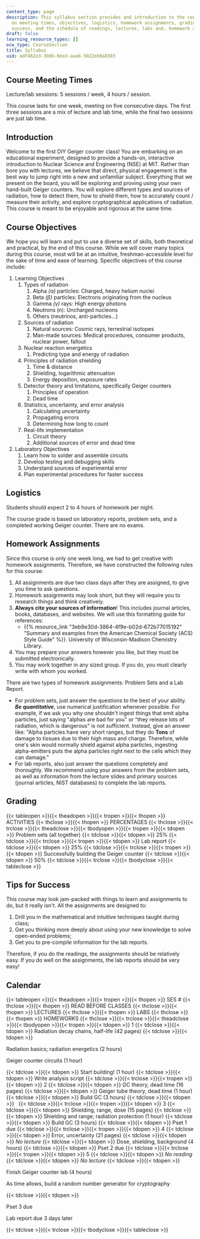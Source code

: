 ```yaml
---
content_type: page
description: This syllabus section provides and introduction to the course and information
  on meeting times, objectives, logistics, homework assignments, grading, tips for
  success, and the schedule of readings, lectures, labs and, homework assignments.
draft: false
learning_resource_types: []
ocw_type: CourseSection
title: Syllabus
uid: adf462e3-30db-0ea3-aaab-5022eb0a8383
---
```

## Course Meeting Times

Lecture/lab sessions: 5 sessions / week, 4 hours / session.

This course lasts for one week, meeting on five consecutive days. The first three sessions are a mix of lecture and lab time, while the final two sessions are just lab time.

## Introduction

Welcome to the first DIY Geiger counter class! You are embarking on an educational experiment, designed to provide a hands-on, interactive introduction to Nuclear Science and Engineering (NSE) at MIT. Rather than bore you with lectures, we believe that direct, physical engagement is the best way to jump right into a new and unfamiliar subject. Everything that we present on the board, you will be exploring and proving using your own hand-built Geiger counters. You will explore different types and sources of radiation, how to detect them, how to shield them, how to accurately count / measure their activity, and explore cryptographical applications of radiation. This course is meant to be enjoyable and rigorous at the same time.

## Course Objectives

We hope you will learn and put to use a diverse set of skills, both theoretical and practical, by the end of this course. While we will cover many topics during this course, most will be at an intuitive, freshman-accessible level for the sake of time and ease of learning. Specific objectives of this course include:

1. Learning Objectives
    1. Types of radiation
        1. Alpha *(α)* particles: Charged, heavy helium nuclei
        2. Beta *(β)* particles: Electrons originating from the nucleus
        3. Gamma *(γ)* rays: High energy photons
        4. Neutrons (n): Uncharged nucleons
        5. Others (neutrinos, anti-particles…)
    2. Sources of radiation
        1. Natural sources: Cosmic rays, terrestrial isotopes
        2. Man-made sources: Medical procedures, consumer products, nuclear power, fallout
    3. Nuclear reaction energetics
        1. Predicting type and energy of radiation
    4. Principles of radiation shielding
        1. Time & distance
        2. Shielding, logarithmic attenuation
        3. Energy deposition, exposure rates
    5. Detector theory and limitations, specifically Geiger counters
        1. Principles of operation
        2. Dead time
    6. Statistics, uncertainty, and error analysis
        1. Calculating uncertainty
        2. Propagating errors
        3. Determining how long to count
    7. Real-life implementation
        1. Circuit theory
        2. Additional sources of error and dead time
2. Laboratory Objectives
    1. Learn how to solder and assemble circuits
    2. Develop testing and debugging skills
    3. Understand sources of experimental error
    4. Plan experimental procedures for faster success

## Logistics

Students should expect 2 to 4 hours of homework per night.

The course grade is based on laboratory reports, problem sets, and a completed working Geiger counter. There are no exams.

## Homework Assignments

Since this course is only one week long, we had to get creative with homework assignments. Therefore, we have constructed the following rules for this course:

1. All assignments are due two class days after they are assigned, to give you time to ask questions.
2. Homework assignments may look short, but they will require you to research things and think creatively.
3. **Always cite your sources of information**! This includes journal articles, books, databases, and websites. We will use this formatting guide for references:
    - {{% resource_link "3eb9e30d-3864-4f9e-b02d-672b77015192" "Summary and examples from the American Chemical Society (ACS) Style Guide" %}}. University of Wisconsin-Madison Chemistry Library.
4. You may prepare your answers however you like, but they must be submitted electronically.
5. You may work together in any sized group. If you do, you must clearly write with whom you worked.

There are two types of homework assignments: Problem Sets and a Lab Report.

- For problem sets, just answer the questions to the best of your ability. ***Be quantitative***, use numerical justification whenever possible. For example, if we ask you why one shouldn't ingest things that emit alpha particles, just saying "alphas are bad for you" or "they release lots of radiation, which is dangerous" is not sufficient. Instead, give an answer like: "Alpha particles have very short ranges, but they do **Tons** of damage to tissues due to their high mass and charge. Therefore, while one's skin would normally shield against alpha particles, ingesting alpha-emitters puts the alpha particles right next to the cells which they can damage."
- For lab reports, also just answer the questions completely and thoroughly. We recommend using your answers from the problem sets, as well as information from the lecture slides and primary sources (journal articles, NIST databases) to complete the lab reports.

## Grading

{{< tableopen >}}{{< theadopen >}}{{< tropen >}}{{< thopen >}}
ACTIVITIES
{{< thclose >}}{{< thopen >}}
PERCENTAGES
{{< thclose >}}{{< trclose >}}{{< theadclose >}}{{< tbodyopen >}}{{< tropen >}}{{< tdopen >}}
Problem sets (all together)
{{< tdclose >}}{{< tdopen >}}
25%
{{< tdclose >}}{{< trclose >}}{{< tropen >}}{{< tdopen >}}
Lab report
{{< tdclose >}}{{< tdopen >}}
25%
{{< tdclose >}}{{< trclose >}}{{< tropen >}}{{< tdopen >}}
Successfully building the Geiger counter
{{< tdclose >}}{{< tdopen >}}
50%
{{< tdclose >}}{{< trclose >}}{{< tbodyclose >}}{{< tableclose >}}

## Tips for Success

This course may look jam-packed with things to learn and assignments to do, but it really isn't. All the assignments are designed to:

1. Drill you in the mathematical and intuitive techniques taught during class;
2. Get you thinking more deeply about using your new knowledge to solve open-ended problems;
3. Get you to pre-compile information for the lab reports.

Therefore, if you do the readings, the assignments should be relatively easy. If you do well on the assignments, the lab reports should be very easy!

## Calendar

{{< tableopen >}}{{< theadopen >}}{{< tropen >}}{{< thopen >}}
SES #
{{< thclose >}}{{< thopen >}}
READ BEFORE CLASSES
{{< thclose >}}{{< thopen >}}
LECTURES
{{< thclose >}}{{< thopen >}}
LABS
{{< thclose >}}{{< thopen >}}
HOMEWORKS
{{< thclose >}}{{< trclose >}}{{< theadclose >}}{{< tbodyopen >}}{{< tropen >}}{{< tdopen >}}
1
{{< tdclose >}}{{< tdopen >}}
Radiation decay chains, half-life (42 pages)
{{< tdclose >}}{{< tdopen >}}

Radiation basics; radiation energetics (2 hours)

Geiger counter circuits (1 hour)

{{< tdclose >}}{{< tdopen >}}
Start building! (1 hour)
{{< tdclose >}}{{< tdopen >}}
Write analysis script
{{< tdclose >}}{{< trclose >}}{{< tropen >}}{{< tdopen >}}
2
{{< tdclose >}}{{< tdopen >}}
GC theory, dead time (16 pages)
{{< tdclose >}}{{< tdopen >}}
Geiger tube theory, dead time (1 hour)
{{< tdclose >}}{{< tdopen >}}
Build GC (3 hours)
{{< tdclose >}}{{< tdopen >}}
 
{{< tdclose >}}{{< trclose >}}{{< tropen >}}{{< tdopen >}}
3
{{< tdclose >}}{{< tdopen >}}
Shielding, range, dose (15 pages)
{{< tdclose >}}{{< tdopen >}}
Shielding and range; radiation protection (1 hour)
{{< tdclose >}}{{< tdopen >}}
Build GC (3 hours)
{{< tdclose >}}{{< tdopen >}}
Pset 1 due
{{< tdclose >}}{{< trclose >}}{{< tropen >}}{{< tdopen >}}
4
{{< tdclose >}}{{< tdopen >}}
Error, uncertainty (21 pages)
{{< tdclose >}}{{< tdopen >}}
*No lecture*
{{< tdclose >}}{{< tdopen >}}
Dose, shielding, background (4 hours)
{{< tdclose >}}{{< tdopen >}}
Pset 2 due
{{< tdclose >}}{{< trclose >}}{{< tropen >}}{{< tdopen >}}
5
{{< tdclose >}}{{< tdopen >}}
*No reading*
{{< tdclose >}}{{< tdopen >}}
*No lecture*
{{< tdclose >}}{{< tdopen >}}

Finish Geiger counter lab (4 hours)

As time allows, build a random number generator for cryptography

{{< tdclose >}}{{< tdopen >}}

Pset 3 due

Lab report due 3 days later

{{< tdclose >}}{{< trclose >}}{{< tbodyclose >}}{{< tableclose >}}